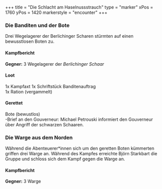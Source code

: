 +++
title = "Die Schlacht am Haselnussstrauch"
type = "marker"
xPos = 1760
yPos = 1420
markerstyle = "encounter"
+++

### Die Banditen und der Bote
Drei Wegelagerer der Berlichinger Scharen stürmten auf einen bewusstlosen Boten zu.
  
#### Kampfbericht
**Gegner:** 3 Wegelagerer der *Berlichinger Schaar*
#### Loot
1x Kampfaxt 
1x Schriftstück Banditenauftrag  
1x Ration (vergammelt)  
  
#### Gerettet
Bote (bewustlos)  
-Brief an den Gouverneur: Michael Petrouski informiert den Gouverneur über Angriff der schwarzen Schaaren.  

### Die Warge aus dem Norden
Während die Abenteuerer\*innen sich um den geretten Boten kümmerten griffen drei Warge an. Während des Kampfes erreichte Björn Starkbart die Gruppe und schloss sich dem Kampf gegen die Warge an.

#### Kampfbericht
**Gegner:** 3 Warge